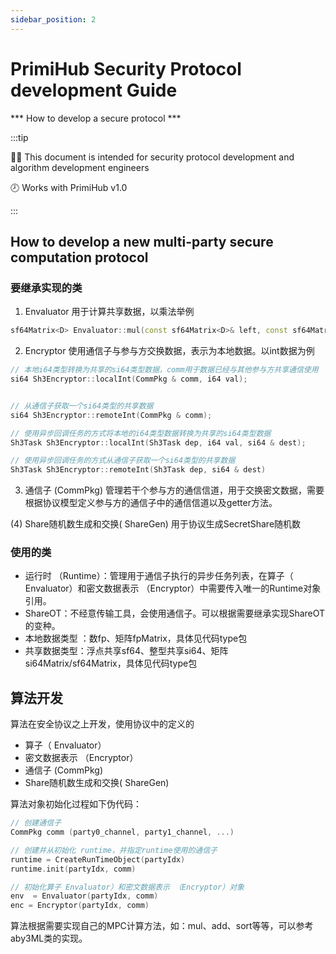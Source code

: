 ```yaml
---
sidebar_position: 2
---
```


# PrimiHub Security Protocol development Guide

*** How to develop a secure protocol *** 

:::tip

👨‍🎓 This document is intended for security protocol development and algorithm development engineers

🕗 Works with PrimiHub v1.0

:::

## How to develop a new multi-party secure computation protocol


### 要继承实现的类
1. Envaluator
用于计算共享数据，以乘法举例

```c++
sf64Matrix<D> Envaluator::mul(const sf64Matrix<D>& left, const sf64Matrix<D>& right)；
```

2. Encryptor
使用通信子与参与方交换数据，表示为本地数据。以int数据为例

```c++
// 本地i64类型转换为共享的si64类型数据，comm用于数据已经与其他参与方共享通信使用
si64 Sh3Encryptor::localInt(CommPkg & comm, i64 val);


// 从通信子获取一个si64类型的共享数据
si64 Sh3Encryptor::remoteInt(CommPkg & comm);

// 使用异步回调任务的方式将本地的i64类型数据转换为共享的si64类型数据
Sh3Task Sh3Encryptor::localInt(Sh3Task dep, i64 val, si64 & dest);

// 使用异步回调任务的方式从通信子获取一个si64类型的共享数据
Sh3Task Sh3Encryptor::remoteInt(Sh3Task dep, si64 & dest) 
```

3. 通信子 (CommPkg)
管理若干个参与方的通信信道，用于交换密文数据，需要根据协议模型定义参与方的通信子中的通信信道以及getter方法。

(4) Share随机数生成和交换( ShareGen)
用于协议生成SecretShare随机数

### 使用的类
- 运行时 （Runtime）：管理用于通信子执行的异步任务列表，在算子（ Envaluator）和密文数据表示 （Encryptor）中需要传入唯一的Runtime对象引用。
- ShareOT：不经意传输工具，会使用通信子。可以根据需要继承实现ShareOT的变种。
- 本地数据类型  ：数fp、矩阵fpMatrix，具体见代码type包
- 共享数据类型：浮点共享sf64、整型共享si64、矩阵si64Matrix/sf64Matrix，具体见代码type包

## 算法开发
算法在安全协议之上开发，使用协议中的定义的
- 算子（ Envaluator）
- 密文数据表示 （Encryptor）
- 通信子 (CommPkg)
- Share随机数生成和交换( ShareGen)

算法对象初始化过程如下伪代码：
```c++ 
// 创建通信子
CommPkg comm (party0_channel, party1_channel, ...)

// 创建并从初始化 runtime，并指定runtime使用的通信子
runtime = CreateRunTimeObject(partyIdx)
runtime.init(partyIdx, comm)

// 初始化算子 Envaluator）和密文数据表示 （Encryptor）对象
env  = Envaluator(partyIdx, comm)
enc = Encryptor(partyIdx, comm)
```

算法根据需要实现自己的MPC计算方法，如：mul、add、sort等等，可以参考aby3ML类的实现。
